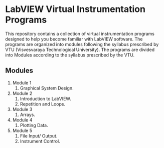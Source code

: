 # LabVIEW Virtual Instrumentation Programs

This repository contains a collection of virtual instrumentation programs designed to help you become familiar with LabVIEW software. The programs are organized into modules following the syllabus prescribed by VTU (Visvesvaraya Technological University).
The programs are divided into Modules according to the syllabus prescribed by the VTU.
<br>
## Modules
1. Module 1
    1. Graphical System Design.
2. Module 2
    1. Introduction to LabVIEW.
    2. Repetition and Loops.
3. Module 3
    1. Arrays.
4. Module 4
    1. Plotting Data.
5. Module 5
    1. File Input/ Output.
    2. Instrument Control.



